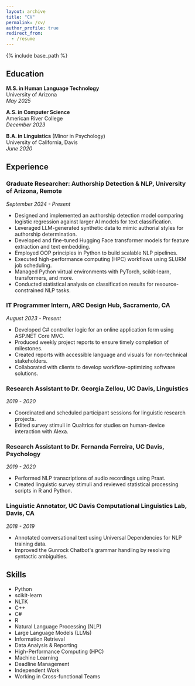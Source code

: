```yaml
---
layout: archive
title: "CV"
permalink: /cv/
author_profile: true
redirect_from:
  - /resume
---
```


{% include base_path %}

## Education

**M.S. in Human Language Technology**  
University of Arizona  
*May 2025*

**A.S. in Computer Science**  
American River College  
*December 2023*

**B.A. in Linguistics** (Minor in Psychology)  
University of California, Davis  
*June 2020*

## Experience

### Graduate Researcher: Authorship Detection & NLP, University of Arizona, Remote  
*September 2024 - Present*
- Designed and implemented an authorship detection model comparing logistic regression against larger AI models for text classification.
- Leveraged LLM-generated synthetic data to mimic authorial styles for authorship determination.
- Developed and fine-tuned Hugging Face transformer models for feature extraction and text embedding.
- Employed OOP principles in Python to build scalable NLP pipelines.
- Executed high-performance computing (HPC) workflows using SLURM job scheduling.
- Managed Python virtual environments with PyTorch, scikit-learn, transformers, and more.
- Conducted statistical analysis on classification results for resource-constrained NLP tasks.

### IT Programmer Intern, ARC Design Hub, Sacramento, CA  
*August 2023 - Present*
- Developed C# controller logic for an online application form using ASP.NET Core MVC.
- Produced weekly project reports to ensure timely completion of milestones.
- Created reports with accessible language and visuals for non-technical stakeholders.
- Collaborated with clients to develop workflow-optimizing software solutions.

### Research Assistant to Dr. Georgia Zellou, UC Davis, Linguistics  
*2019 - 2020*
- Coordinated and scheduled participant sessions for linguistic research projects.
- Edited survey stimuli in Qualtrics for studies on human-device interaction with Alexa.

### Research Assistant to Dr. Fernanda Ferreira, UC Davis, Psychology  
*2019 - 2020*
- Performed NLP transcriptions of audio recordings using Praat.
- Created linguistic survey stimuli and reviewed statistical processing scripts in R and Python.

### Linguistic Annotator, UC Davis Computational Linguistics Lab, Davis, CA  
*2018 - 2019*
- Annotated conversational text using Universal Dependencies for NLP training data.
- Improved the Gunrock Chatbot's grammar handling by resolving syntactic ambiguities.

## Skills
- Python
- scikit-learn
- NLTK
- C++
- C#
- R
- Natural Language Processing (NLP)
- Large Language Models (LLMs)
- Information Retrieval
- Data Analysis & Reporting
- High-Performance Computing (HPC)
- Machine Learning
- Deadline Management
- Independent Work
- Working in Cross-functional Teams
